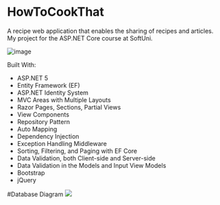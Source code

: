 # HowToCookThat

A recipe web application that enables the sharing of recipes and articles.
My project for the ASP.NET Core course at SoftUni.

![image](https://user-images.githubusercontent.com/58670549/114349461-9b5ae580-9b70-11eb-8332-8420ec1cd3ce.png)

Built With:
* ASP.NET 5
* Entity Framework (EF)
* ASP.NET Identity System
* MVC Areas with Multiple Layouts
* Razor Pages, Sections, Partial Views
* View Components
* Repository Pattern
* Auto Mapping
* Dependency Injection
* Exception Handling Middleware
* Sorting, Filtering, and Paging with EF Core
* Data Validation, both Client-side and Server-side
* Data Validation in the Models and Input View Models
* Bootstrap
* jQuery

#Database Diagram
![](images/dbDiagram.JPG)

